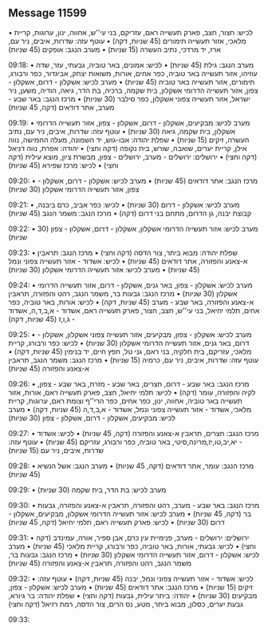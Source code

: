 ## Message 11599

• לכיש: חצור, חצב, פארק תעשייה ראם, עזריקם, בני עי''ש, אחווה, ינון, ערוגות, קריית מלאכי, אזור תעשייה תימורים (45 שניות, דקה)
• עוטף עזה: שדרות, איבים, ניר עם, ארז, יד מרדכי, נתיב העשרה (15 שניות)
• מערב הנגב: אופקים (45 שניות)

09:18:
• מערב הנגב: גילת (45 שניות)
• לכיש: אמונים, באר טוביה, גבעתי, עזר, שדה עוזיהו, אזור תעשייה באר טוביה, כפר אחים, אורות, משואות יצחק, אביגדור, כפר ורבורג, תימורים, אזור תעשייה באר טוביה (45 שניות)
• מערב לכיש: אשקלון - דרום, אשקלון - צפון, אזור תעשייה הדרומי אשקלון, בית שקמה, ברכיה, בת הדר, גיאה, הודיה, משען, ניר ישראל, אזור תעשייה צפוני אשקלון, כפר סילבר (30 שניות)
• מרכז הנגב: באר שבע - מערב, אתר דודאים (דקה, 45 שניות)

09:19:
• מערב לכיש: מבקיעים, אשקלון - דרום, אשקלון - צפון, אזור תעשייה הדרומי אשקלון, בית שקמה, גיאה (30 שניות)
• עוטף עזה: שדרות, איבים, ניר עם, נתיב העשרה, זיקים (15 שניות)
• שפלת יהודה: אבו-גוש, יד השמונה, מעלה החמישה, נווה אילן, קריית יערים, שואבה, שורש, בית נקופה (דקה וחצי)
• יהודה: אפרת, נווה דניאל (דקה וחצי)
• ירושלים: ירושלים - מערב, ירושלים - צפון, מבשרת ציון, מוצא עילית (דקה וחצי)
• לכיש: מרכז שפירא (45 שניות)

09:20:
• מרכז הנגב: אתר דודאים (45 שניות)
• מערב לכיש: אשקלון - דרום, אשקלון - צפון, אזור תעשייה הדרומי אשקלון (30 שניות)

09:21:
• מערב לכיש: אשקלון - דרום (30 שניות)
• לכיש: כפר אביב, כרם ביבנה, קבוצת יבנה, גן הדרום, מתחם בני דרום (דקה)
• מרכז הנגב: משמר הנגב (45 שניות)

09:22:
• מערב לכיש: אזור תעשייה הדרומי אשקלון, אשקלון - דרום, אשקלון - צפון (30 שניות)

09:23:
• שפלת יהודה: מבוא ביתר, צור הדסה (דקה וחצי)
• מרכז הנגב: תראבין א-צאנע והפזורה, אתר דודאים (45 שניות)
• לכיש: אשדוד - אזור תעשייה צפוני ונמל (45 שניות)
• מערב לכיש: אזור תעשייה הדרומי אשקלון (30 שניות)

09:24:
• מערב לכיש: אשקלון - צפון, באר גנים, אשקלון - דרום, אזור תעשייה הדרומי אשקלון (30 שניות)
• מרכז הנגב: גבעות בר, משמר הנגב, רהט והפזורה, תראבין א-צאנע והפזורה, באר שבע - מערב (45 שניות, דקה)
• לכיש: אורות, באר טוביה, כפר אחים, תלמי יחיאל, בני עי''ש, חצב, חצור, פארק תעשייה ראם, אשדוד - א,ב,ד,ה, אשדוד - ג,ו,ז (45 שניות, דקה)

09:25:
• מערב לכיש: אשקלון - צפון, מבקיעים, אזור תעשייה צפוני אשקלון, אשקלון - דרום, באר גנים, אזור תעשייה הדרומי אשקלון (30 שניות)
• לכיש: כפר ורבורג, קריית מלאכי, עזריקם, בית חלקיה, בני ראם, גני טל, חפץ חיים, יד בנימין (45 שניות, דקה)
• עוטף עזה: שדרות, איבים, ניר עם, כרמיה (15 שניות)
• מרכז הנגב: משמר הנגב, תראבין א-צאנע והפזורה (45 שניות)

09:26:
• מרכז הנגב: באר שבע - דרום, חצרים, באר שבע - מזרח, באר שבע - צפון, לקיה והפזורה, עומר (דקה)
• לכיש: תלמי יחיאל, חצב, פארק תעשייה ראם, אורות, אזור תעשייה באר טוביה, אחווה, ינון, כפר אחים, כפר הרי''ף וצומת ראם, ערוגות, קריית מלאכי, אשדוד - אזור תעשייה צפוני ונמל, אשדוד - א,ב,ד,ה (45 שניות, דקה)
• מערב לכיש: מבקיעים, אשקלון - דרום, אשקלון - צפון (30 שניות)

09:27:
• מרכז הנגב: חצרים, תראבין א-צאנע והפזורה (דקה, 45 שניות)
• לכיש: אשדוד - יא,יב,טו,יז,מרינה,סיטי, באר טוביה, כפר ורבורג, עזריקם (45 שניות)
• עוטף עזה: שדרות, איבים, ניר עם (15 שניות)

09:28:
• מרכז הנגב: עומר, אתר דודאים (דקה, 45 שניות)
• מערב הנגב: אשל הנשיא (45 שניות)

09:29:
• מערב לכיש: בת הדר, בית שקמה (30 שניות)

09:30:
• מרכז הנגב: באר שבע - מערב, רהט והפזורה, תראבין א-צאנע והפזורה, גבעות בר (דקה, 45 שניות)
• מערב לכיש: אזור תעשייה הדרומי אשקלון, מבקיעים, אשקלון - דרום (30 שניות)
• לכיש: פארק תעשייה ראם, תלמי יחיאל (דקה, 45 שניות)

09:31:
• ירושלים: ירושלים - מערב, פנימיית עין כרם, אבן ספיר, אורה, עמינדב (דקה וחצי)
• לכיש: גבעתי, אורות, באר טוביה, כפר ורבורג, קריית מלאכי (45 שניות)
• מערב לכיש: אשקלון - דרום, אזור תעשייה הדרומי אשקלון (30 שניות)
• מרכז הנגב: גבעות בר, משמר הנגב, רהט והפזורה, תראבין א-צאנע והפזורה (45 שניות)

09:32:
• לכיש: אשדוד - אזור תעשייה צפוני ונמל, יבנה (45 שניות, דקה)
• עוטף עזה: זיקים (15 שניות)
• מרכז הנגב: אתר דודאים (45 שניות)
• מערב לכיש: אשקלון - צפון, מבקיעים (30 שניות)
• יהודה: ביתר עילית, גבעות (דקה וחצי)
• שפלת יהודה: בר גיורא, גבעת יערים, כסלון, מבוא ביתר, מטע, נס הרים, צור הדסה, רמת רזיאל (דקה וחצי)

09:33:

